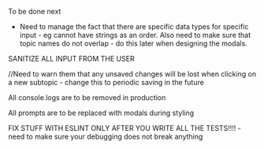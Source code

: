 To be done next
  - Need to manage the fact that there are specific data types for specific input - eg cannot have strings as an order. Also need to make sure that topic names do not overlap - do this later when designing the modals.

SANITIZE ALL INPUT FROM THE USER

//Need to warn them that any unsaved changes will be lost when clicking on a new subtopic - change this to periodic saving in the future


All console.logs are to be removed in production

All prompts are to be replaced with modals during styling

FIX STUFF WITH ESLINT ONLY AFTER YOU WRITE ALL THE TESTS!!!! - need to make sure your debugging does not break anything
